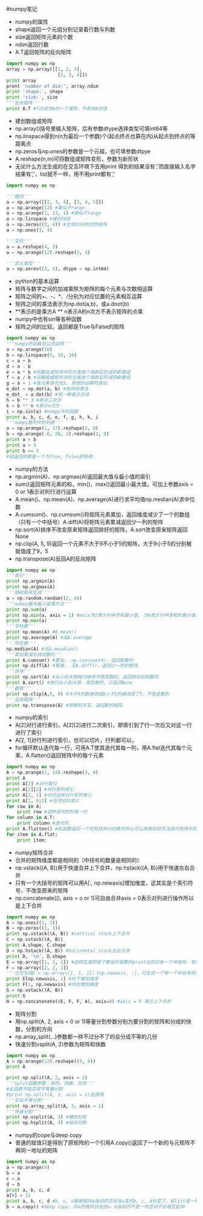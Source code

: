 #numpy笔记
* numpy的属性
 * shape返回一个元组分别记录着行数与列数
 * size返回矩阵元素的个数
 * ndim返回行数
 * A.T返回矩阵的反向矩阵

```python
import numpy as np
array = np.array([[1, 2, 3],
                   [2, 3, 4]])
print array
pront 'number of dim:', array.ndim
print 'shape:', shape
print 'size:', size
'''反向矩阵'''
print A.T #T应该为A的一个属性，不影响A的值

```

* 建创数组或矩阵
 * np.array()括号里输入矩阵，后有参数dtype选择类型可填int64等
 * np.linspace得到n(n为最后一个参数)个(起点终点也算在内)从起点到终点的等距离点
 * np.zeros与np.ones的参数是一个元祖，也可填参数dtpye
 * A.reshape(n,m)可将数组或矩阵变形，参数为新形状
 * 无论什么方法生成的在交互环境下去用print 得到的结果没有‘,’而直接输入名字结果有‘,’，list就不一样，用不用print都有‘,’

```python
import numpy as np

'''建创'''
a = np.array([[2, 3, 4], [3, 4, 5]])
a = np.arange(12) #类似于range
a = np.arange(1, 13, 1) #类似于range
a = np.linspace #建创线段
a = np.zeros((3, 4)) #生成3行4列的的矩阵
a = np.ones(3, 4)

'''变形'''
a = a.reshape(4, 3)
a = np.arange(12).reshape(3, 4)

'''定义类型'''
a = np.zeros((3, 4), dtype = np.int64)

```

* python的基本运算
 * 矩阵与数字之间的加减乘除为矩阵的每个元素与次数相运算
 * 矩阵之间的+、-、*、/分别为对应位置的元素相互运算
 * 矩阵之间的乘法表示为np.dot(a,b)，或a.doot(b)
 * \*\*表示的是乘方A \*\* n表示A的n次方不表示矩阵的点乘
 * numpy中也有sin等各种函数
 * 矩阵之间的比较，返回都是True与False的矩阵

```python
import numpy as np
'''numpy的运算及公式运用'''
a = np.arange(16)
b = np.linspace(5, 10, 16)
c = a + b
d = a - b
e = a * b #将数组或矩阵中的元素挨个相称后形成的新数组
f = a / b #将数组或矩阵中的元素挨个相称后形成的新数组
g = a + 1 #各元素依次加1, 其他的运算符类似
e_dot = np.dot(a, b) #矩阵的乘法
e_dot_ = a.dot(b) #另一种表示方法
h = b ** 3 #表示三次方
k = b ** n #表示n次方
i = np.sin(a) #numpy中的函数
print a, b, c, d, e, f, g, h, k, i
'''numpy数列中的判断'''
a = np.arange(1, 17).reshape(2, 8)
b = np.arange(-6, 26, 2).reshape(2, 8)
print a > b
print a > 5
print b == 5
#起返回的都是一个为True, Fales的矩阵.

```

* numpy的方法
 * np.argmin(A)、np.argmax(A)返回最大值与最小值的索引
 * sum()返回矩阵元素的和，min()，max()返回最小最大值，可加上参数axis = 0 or 1表示对列行进行运算
 * A.mean()、np.mean(A)、np.average(A)进行求平均值np.median(A)求中位数
 * A.cumsum()、np.cumsum()将矩阵元素累加，返回维度减少了一个的数组（只有一个中括号）A.diff(A)将矩阵元素累减返回少一列的矩阵
 * np.sort(A)排序不改变原来矩阵返回排好的矩阵，A.sort改变原来矩阵返回None
 * np.clip(A, 5, 9)返回一个元素不大于9不小于5的矩阵，大于9小于5的分别被赋值成了9，5
 * np.transpose(A)反回A的反向矩阵

```python
import numpy as np
'''索引'''
print np.argmin(A)
print np.argmax(A)
'''随机矩阵生成'''
a = np.random.random((2, 4))
'''numpy最大最小值等方法'''
print np.sum(a)
print np.min(a, axis = 1) #axis为1表示列中求和最小值, 为0表示行中求和的最小值，无axis对每个元素求最小值.
print np.max(a)
'''平均数'''
print np.mean(A) #A.mean()
print np.average(A) #无A.average
'''中位数'''
np.median(A) #无A.meadian()
'''累加累减形成的数列'''
print A.cumsum() #累加， np.cumsuum(A)，返回新数列
print np.diff(A) #累减， 无A.diff()，返回少一列的矩阵
'''排序'''
print np.sort(A) #从小到大按每行排序不改变数列，返回排好后的数列
print A.sort() #按行从小到大排，改变数列，只返回None
'''截取'''
print np.clip(A,5, 9) #大于9的数被改成9小于5的被改成了5，不改变数列
'''反向矩阵'''
print np.transpose(A) #原数列不变，返回新的矩阵

```

* numpy的索引
 * A[2]对行进行索引，A[2]\[2\]进行二次索引，即索引到了行一次后又对这一行进行了索引
 * A[2, 1]对行列进行索引，也可以切片，行列都可以，
 * for循环默认迭代每一行，可用A.T使其迭代其每一列，用A.flat迭代其每个元素，A.flatten()返回矩阵中的每个元素

```python
import numpy as np
A = np.arange(2, 14).reshape(3, 4)
print A
print A[2] #对行索引
print A[2][2] #对行和列索引
print A[2, 1] #也可这样对行和列索引
print A[1, 0:2] #也可切片索引
for row in A:
    print row #这样迭代的时每一行
for column in A.T:
    print column #迭代列
print A.flatten() #此函数返回一个将矩阵拆分的数列所以可以用类似的方法迭代矩阵中的每个元素
for item in A.flat:
    print item:

```

* numpy矩阵合并
 * 合并的矩阵维度都是相同的（中括号的数量是相同的）
 * np.vstack((A, B))用于快速合并上下合并，np.hstack((A, B))用于快速左右合并
 * 只有一个大括号的矩阵可以用A[:, np.newaxis]增加维度，这其实是个索引符号，不改变原来的矩阵
 * np.concatenate((), axis = o or 1)可自由合并axis = 0表示对列进行操作所以是上下合并

```python
import numpy as np
A = np.ones((1, 3))
B = np.zeros((1, 3))
print np.vstack((A, B)) #vertical stack上下合并
C = np.vstack((A, B))
print A.shape, C.shape
D = np.hstack((A, B)) #horizontal stack左右合并
print D, '\n', D.shape
E = np.array([1, 1, 1]) #这样生成的是个数组不是数列print出的只有一个中括号，有的方法得到的是有两层嵌套的矩阵而不是数列
F = np.array([2, 2, 2])
'''也可写成E = np.array([1, 1, 1]）[np.newaxis, :]，可生成一个带一个中括号的array后增加维度后合并，合并的两个矩阵都是两个括号的，在外层大括号下，突破内层大括号。'''
print E[np.newaxis, :] #向下增加维度
print F[:, np.newaxis] #向右增加维度
G = np.vstack((A, B))
print G
H = np.concatenate((E, F, F, A), axis=0) #axis = 0 表示上下合并

```

* 矩阵分割
 * 用np.split(A, 2, axis = 0 or 1)等量分割参数分别为要分割的矩阵和分成的快数，分割的方向
 * np.array_split(...)参数都一样不过分不了的会分成不等的几份
 * 快速分割vsplit(A, 2)参数为矩阵和快数

```python
import numpy as np
A = np.arange(12).reshape((3, 4))
print A

print np.split(A, 2, axis = 1)
'''split函数参数：矩阵，快数，方向'''
#此函数不能实现不等量分割
#print np.split(A, 3, axis = 1)会报错
'''实现不等分割'''
print np.array_split(A, 3, axis = 1)
'''快速分割'''
print np.vsplit(A, 3) #横向分割
print np.hsplit(A, 4) #纵向分割

```

* numpy的cope与deep copy
 * 普通的赋值只是得到了原矩阵的一个引用A.copy()返回了一个新的与元矩阵不再同一地址的矩阵

```python
import numpy as np
a = np.arange(4)
b = a
c = a
d = b
print a, b, c, d
a[0] = 11
print a, b, c, d #b, c, d都是指向a指向的空间当a变时b, c, d也变了。和list是一样的
b = a.copy() #deep copy，将a的值附过去但a，b指向的不是一块空间不会相互影响

```
